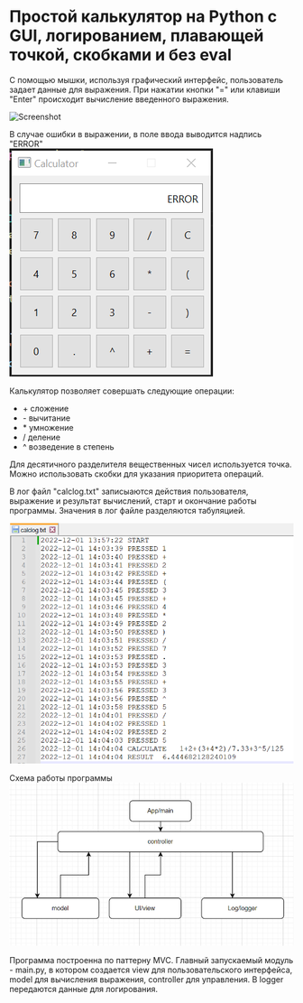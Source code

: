 Простой калькулятор на Python с GUI, логированием, плавающей точкой, скобками и без eval
=========================================

С помощью мышки, используя графический интерфейс, пользователь задает данные для выражения. При нажатии кнопки "=" или клавиши "Enter" происходит вычисление введенного выражения.

![Screenshot](howto.gif)

В случае ошибки в выражении, в поле ввода выводится надпись "ERROR"  
![Screenshot](error.png)

Калькулятор позволяет совершать следующие операции:

- \+ сложение
- \- вычитание
- \* умножение
- / деление
- ^ возведение в степень

Для десятичного разделителя вещественных чисел используется точка. Можно использовать скобки для указания приоритета операций.

В лог файл "calclog.txt" записыаются действия пользователя, выражение и результат вычислений, старт и окончание работы программы. Значения в лог файле разделяются табуляцией.

![Screenshot](logfile.png)

Схема работы программы
![Screenshot](schema.png)

Программа построенна по паттерну MVC. Главный запускаемый модуль - main.py, в котором создается view для пользовательского интерфейса, model для вычисления выражения, controller для управления. В logger передаются данные для логирования.

